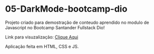 # 05-DarkMode-bootcamp-dio

Projeto criado para demostração de conteudo aprendido no modulo de Javascript no Bootcamp Santander Fullstack Dio!

Link para visuzalização: [Clique Aqui](https://encurtador.com.br/fuvwG)

Aplicação feita em HTML, CSS e JS.